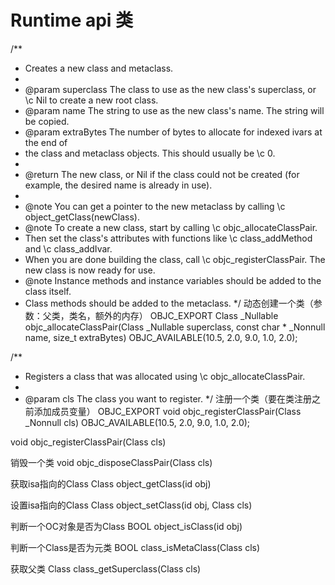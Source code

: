 # Runtime api 类

/** 
 * Creates a new class and metaclass.
 * 
 * @param superclass The class to use as the new class's superclass, or \c Nil to create a new root class.
 * @param name The string to use as the new class's name. The string will be copied.
 * @param extraBytes The number of bytes to allocate for indexed ivars at the end of 
 *  the class and metaclass objects. This should usually be \c 0.
 * 
 * @return The new class, or Nil if the class could not be created (for example, the desired name is already in use).
 * 
 * @note You can get a pointer to the new metaclass by calling \c object_getClass(newClass).
 * @note To create a new class, start by calling \c objc_allocateClassPair. 
 *  Then set the class's attributes with functions like \c class_addMethod and \c class_addIvar.
 *  When you are done building the class, call \c objc_registerClassPair. The new class is now ready for use.
 * @note Instance methods and instance variables should be added to the class itself. 
 *  Class methods should be added to the metaclass.
 */
动态创建一个类（参数：父类，类名，额外的内存）
OBJC_EXPORT Class _Nullable
objc_allocateClassPair(Class _Nullable superclass, const char * _Nonnull name, size_t extraBytes) 
    OBJC_AVAILABLE(10.5, 2.0, 9.0, 1.0, 2.0);


/** 
 * Registers a class that was allocated using \c objc_allocateClassPair.
 * 
 * @param cls The class you want to register.
 */
 注册一个类（要在类注册之前添加成员变量）
OBJC_EXPORT void
objc_registerClassPair(Class _Nonnull cls) 
    OBJC_AVAILABLE(10.5, 2.0, 9.0, 1.0, 2.0);

void objc_registerClassPair(Class cls) 

销毁一个类
void objc_disposeClassPair(Class cls)

获取isa指向的Class
Class object_getClass(id obj)

设置isa指向的Class
Class object_setClass(id obj, Class cls)

判断一个OC对象是否为Class
BOOL object_isClass(id obj)

判断一个Class是否为元类
BOOL class_isMetaClass(Class cls)

获取父类
Class class_getSuperclass(Class cls)
